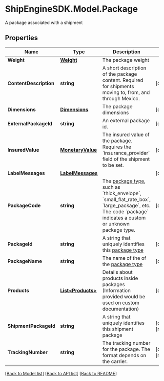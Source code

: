 # ShipEngineSDK.Model.Package
A package associated with a shipment 

## Properties

Name | Type | Description | Notes
------------ | ------------- | ------------- | -------------
**Weight** | [**Weight**](Weight.md) | The package weight | 
**ContentDescription** | **string** | A short description of the package content. Required for shipments moving to, from, and through Mexico.  | [optional] 
**Dimensions** | [**Dimensions**](Dimensions.md) | The package dimensions | [optional] 
**ExternalPackageId** | **string** | An external package id. | [optional] 
**InsuredValue** | [**MonetaryValue**](MonetaryValue.md) | The insured value of the package.  Requires the &#x60;insurance_provider&#x60; field of the shipment to be set.  | [optional] 
**LabelMessages** | [**LabelMessages**](LabelMessages.md) |  | [optional] 
**PackageCode** | **string** | The [package type](https://www.shipengine.com/docs/reference/list-carrier-packages/), such as &#x60;thick_envelope&#x60;, &#x60;small_flat_rate_box&#x60;, &#x60;large_package&#x60;, etc.  The code &#x60;package&#x60; indicates a custom or unknown package type.  | [optional] 
**PackageId** | **string** | A string that uniquely identifies this [package type](https://www.shipengine.com/docs/reference/list-carrier-packages/) | [optional] 
**PackageName** | **string** | The name of the of the [package type](https://www.shipengine.com/docs/reference/list-carrier-packages/) | [optional] 
**Products** | [**List&lt;Products&gt;**](Products.md) | Details about products inside packages (Information provided would be used on custom documentation) | [optional] 
**ShipmentPackageId** | **string** | A string that uniquely identifies this shipment package | [optional] [readonly] 
**TrackingNumber** | **string** | The tracking number for the package.  The format depends on the carrier.  | [optional] [readonly] 

[[Back to Model list]](../../README.md#documentation-for-models) [[Back to API list]](../../README.md#documentation-for-api-endpoints) [[Back to README]](../../README.md)

